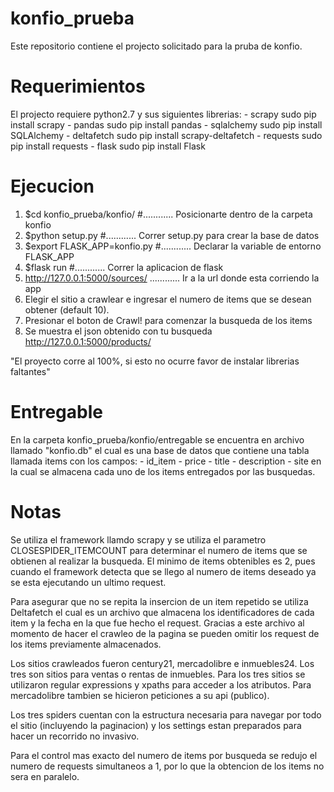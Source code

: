 # konfio_prueba
Este repositorio contiene el projecto solicitado para la pruba de konfio.


# Requerimientos
El projecto requiere python2.7 y sus siguientes librerias:
    - scrapy
      sudo pip install scrapy
    - pandas
      sudo pip install pandas
    - sqlalchemy 
      sudo pip install SQLAlchemy
    - deltafetch
      sudo pip install scrapy-deltafetch
    - requests
      sudo pip install requests
    - flask
      sudo pip install Flask
      
 
# Ejecucion
1. $cd konfio_prueba/konfio/          #............ Posicionarte dentro de la carpeta konfio
2. $python setup.py                   #............ Correr setup.py para crear la base de datos
3. $export FLASK_APP=konfio.py        #............ Declarar la variable de entorno FLASK_APP
4. $flask run                         #............ Correr la aplicacion de flask
5. http://127.0.0.1:5000/sources/     ............ Ir a la url donde esta corriendo la app
6. Elegir el sitio a crawlear e ingresar el numero de items que se desean obtener (default 10). 
7. Presionar el boton de Crawl! para comenzar la busqueda de los items
8. Se muestra el json obtenido con tu busqueda http://127.0.0.1:5000/products/ 

"El proyecto corre al 100%, si esto no ocurre favor de instalar librerias faltantes"

# Entregable
En la carpeta konfio_prueba/konfio/entregable se encuentra en archivo llamado "konfio.db"
el cual es una base de datos que contiene una tabla llamada items con los campos:
    - id_item
    - price
    - title
    - description
    - site
en la cual se almacena cada uno de los items entregados por las busquedas.

# Notas
Se utiliza el framework llamdo scrapy y se utiliza el parametro CLOSESPIDER_ITEMCOUNT para determinar el numero de items
que se obtienen al realizar la busqueda. El minimo de items obtenibles es 2, pues cuando el framework detecta que se llego
al numero de items deseado ya se esta ejecutando un ultimo request.

Para asegurar que no se repita la insercion de un item repetido se utiliza Deltafetch el cual es un archivo que almacena los identificadores de cada item y la fecha en la que fue hecho el request. Gracias a este archivo al momento de hacer el crawleo de la pagina se pueden omitir los request de los items previamente almacenados.

Los sitios crawleados fueron century21, mercadolibre e inmuebles24. Los tres son sitios para ventas o rentas de inmuebles.
Para los tres sitios se utilizaron regular expressions y xpaths para acceder a los atributos. Para mercadolibre tambien se hicieron peticiones a su api (publico).

Los tres spiders cuentan con la estructura necesaria para navegar por todo el sitio (incluyendo la paginacion) y los settings estan preparados para hacer un recorrido no invasivo.

Para el control mas exacto del numero de items por busqueda se redujo el numero de requests simultaneos a 1, por lo que la obtencion de los items no sera en paralelo.



